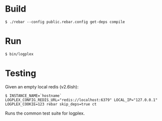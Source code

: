 # Build

    $ ./rebar --config public.rebar.config get-deps compile

# Run

    $ bin/logplex

# Testing

Given an empty local redis (v2.6ish):

    $ INSTANCE_NAME=`hostname` LOGPLEX_CONFIG_REDIS_URL="redis://localhost:6379" LOCAL_IP="127.0.0.1" LOGPLEX_COOKIE=123 rebar skip_deps=true ct

Runs the common test suite for logplex.
